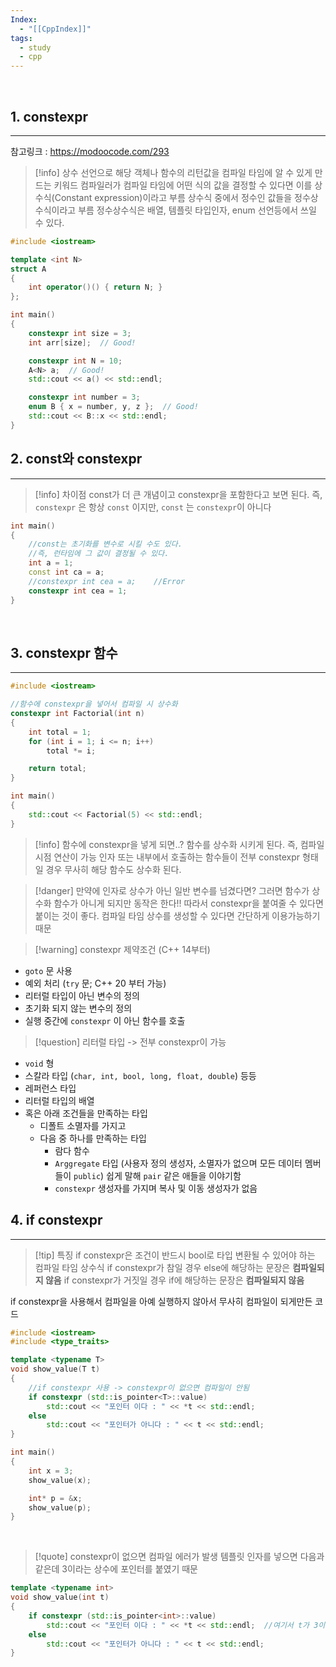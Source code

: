 ```yaml
---
Index:
  - "[[CppIndex]]"
tags:
  - study
  - cpp
---
```

   
## 1. constexpr
---
참고링크 : https://modoocode.com/293
> [!info] 상수 선언으로 해당 객체나 함수의 리턴값을 컴파일 타임에 알 수 있게 만드는 키워드
> 컴파일러가 컴파일 타임에 어떤 식의 값을 결정할 수 있다면 이를 상수식(Constant expression)이라고 부름
> 상수식 중에서 정수인 값들을 정수상수식이라고 부름
> 정수상수식은 배열, 템플릿 타입인자, enum 선언등에서 쓰일 수 있다.
```cpp
#include <iostream>

template <int N>
struct A 
{
	int operator()() { return N; }
};

int main() 
{
	constexpr int size = 3;
	int arr[size];  // Good!

	constexpr int N = 10;
	A<N> a;  // Good!
	std::cout << a() << std::endl;

	constexpr int number = 3;
	enum B { x = number, y, z };  // Good!
	std::cout << B::x << std::endl;
}
```

## 2. const와 constexpr
---
> [!info] 차이점
> const가 더 큰 개념이고 constexpr을 포함한다고 보면 된다.
> 즉, `constexpr` 은 항상 `const` 이지만, `const` 는 `constexpr`이 아니다
```cpp
int main() 
{
	//const는 초기화를 변수로 시킬 수도 있다.
	//즉, 런타임에 그 값이 결정될 수 있다.
	int a = 1;
	const int ca = a;
	//constexpr int cea = a;	//Error
	constexpr int cea = 1;
}
```

   
   
## 3. constexpr 함수
---
```cpp
#include <iostream>

//함수에 constexpr을 넣어서 컴파일 시 상수화
constexpr int Factorial(int n) 
{
	int total = 1;
	for (int i = 1; i <= n; i++)
		total *= i;

	return total;
}

int main() 
{
	std::cout << Factorial(5) << std::endl;
}
```
> [!info] 함수에 constexpr을 넣게 되면..?
> 함수를 상수화 시키게 된다. 즉, 컴파일 시점 연산이 가능
> 인자 또는 내부에서 호출하는 함수들이 전부 constexpr 형태일 경우 무사히 해당 함수도 상수화 된다.

> [!danger] 만약에 인자로 상수가 아닌 일반 변수를 넘겼다면?
> 그러면 함수가 상수화 함수가 아니게 되지만 동작은 한다!!
> 따라서 constexpr을 붙여줄 수 있다면 붙이는 것이 좋다. 컴파일 타임 상수를 생성할 수 있다면 간단하게 이용가능하기 때문

> [!warning] constexpr 제약조건 (C++ 14부터)
- `goto` 문 사용
- 예외 처리 (`try` 문; C++ 20 부터 가능)
- 리터럴 타입이 아닌 변수의 정의
- 초기화 되지 않는 변수의 정의
- 실행 중간에 `constexpr` 이 아닌 함수를 호출
   
> [!question] 리터럴 타입 -> 전부 constexpr이 가능
- `void` 형
- 스칼라 타입 (`char, int, bool, long, float, double`) 등등
- 레퍼런스 타입
- 리터럴 타입의 배열
- 혹은 아래 조건들을 만족하는 타입
	- 디폴트 소멸자를 가지고
	- 다음 중 하나를 만족하는 타입
		- 람다 함수
		- `Arggregate` 타입 (사용자 정의 생성자, 소멸자가 없으며 모든 데이터 멤버들이 `public`)
		    쉽게 말해 `pair` 같은 애들을 이야기함
		- `constexpr` 생성자를 가지며 복사 및 이동 생성자가 없음
   
   
## 4. if constexpr
---
> [!tip] 특징
> if constexpr은 조건이 반드시 bool로 타입 변환될 수 있어야 하는 컴파일 타임 상수식
> if constexpr가 참일 경우 else에 해당하는 문장은 **컴파일되지 않음**
> if constexpr가 거짓일 경우 if에 해당하는 문장은 **컴파일되지 않음**

if constexpr을 사용해서 컴파일을 아예 실행하지 않아서 무사히 컴파일이 되게만든 코드
```cpp
#include <iostream>
#include <type_traits>

template <typename T>
void show_value(T t) 
{
	//if constexpr 사용 -> constexpr이 없으면 컴파일이 안됨
	if constexpr (std::is_pointer<T>::value)
		std::cout << "포인터 이다 : " << *t << std::endl;
	else
		std::cout << "포인터가 아니다 : " << t << std::endl;
}

int main() 
{
	int x = 3;
	show_value(x);

	int* p = &x;
	show_value(p);
}
```
   
> [!quote] constexpr이 없으면 컴파일 에러가 발생
> 템플릿 인자를 넣으면 다음과 같은데 3이라는 상수에 포인터를 붙였기 때문
```cpp
template <typename int>
void show_value(int t)
{
	if constexpr (std::is_pointer<int>::value)
		std::cout << "포인터 이다 : " << *t << std::endl;  //여기서 t가 3이라면 *3 으로 치환되어서 에러가 발생
	else
		std::cout << "포인터가 아니다 : " << t << std::endl;
}
```
